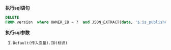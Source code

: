 <p class="panel-title"><b>执行sql语句</b></p>

```sql
DELETE
FROM version  where OWNER_ID = ?  and JSON_EXTRACT(data, '$.is_published') = 0  and OWNER_TYPE = 'PAGE' ORDER BY name desc;
```

<p class="panel-title"><b>执行sql参数</b></p>

1. `Default(传入变量).ID(标识)`

